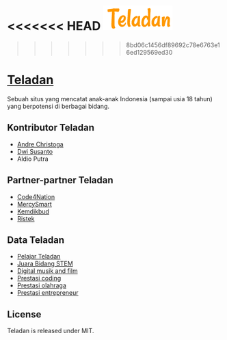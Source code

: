 <<<<<<< HEAD
![Teladan](img/logo.png)
=======
>>>>>>> 8bd06c1456df89692c78e6763e16ed129569ed30
# [Teladan](http://mercysmart.github.io/teladan)
Sebuah situs yang mencatat anak-anak Indonesia (sampai usia 18 tahun) yang berpotensi di berbagai bidang.

## Kontributor Teladan

* [Andre Christoga](http://christoga.github.io)
* [Dwi Susanto](http://kansertjr.wordpress.com)
* Aldio Putra

## Partner-partner Teladan
* [Code4Nation](https://code4nation.id)
* [MercySmart](http://mercysmart.github.io)
* [Kemdikbud](http://kemdikbud.go.id)
* [Ristek](http://www.ristek.go.id)

## Data Teladan
* [Pelajar Teladan](http://bit.ly/pelajarteladan)
* [Juara Bidang STEM](http://bit.ly/prestasistem)
* [Digital musik and film](http://bit.ly/prestasimusik)
* [Prestasi coding](http://bit.ly/prestasimusik)
* [Prestasi olahraga](http://bit.ly/prestasiolahraga)
* [Prestasi entrepreneur](http://bit.ly/prestasientrepreneur)

## License

Teladan is released under MIT.
